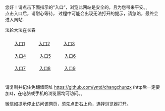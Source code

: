 您好！请点击下面指示的“入口”，浏览此网站是安全的，且为您带来平安。。 <br/>
点击入口后，请耐心等待， 过程中可能会出现无法打开的提示，请忽略，最终会进入网站. </br>

法轮大法在长春<br/>
<div style="padding:10px"><a style="margin:20px" target="_blank" href="https://d149h2qcrkk9bx.cloudfront.net/2Qpsp?sttegphg" id="ccLink1" rel="nofollow">入口1</a> <a target="_blank" style="margin:20px" href="https://d1tvpxcuy79aoi.cloudfront.net/2Qpsp?jwsowr" id="ccLink2" rel="nofollow">入口2</a> <a style="margin:20px" target="_blank" href="https://d3bfkzb5jutowg.cloudfront.net/2Qpsp?erlbxr" id="ccLink3" rel="nofollow">入口3</a></div>

<div style="padding:10px" ><a style="margin:20px" target="_blank" href="https://d149h2qcrkk9bx.cloudfront.net/2Qpsp?sttegphg" id="ccLink4" rel="nofollow">入口4</a> <a style="margin:20px" href="https://d1tvpxcuy79aoi.cloudfront.net/2Qpsp?jwsowr" target="_blank" id="ccLink5" rel="nofollow">入口5</a> <a style="margin:20px" href="https://d3bfkzb5jutowg.cloudfront.net/2Qpsp?erlbxr" target="_blank" id="ccLink6" rel="nofollow">入口6</a></div>

<div style="padding:10px"><a style="margin:20px" target="_blank" href="https://d149h2qcrkk9bx.cloudfront.net/2Qpsp?sttegphg" id="ccLink7" rel="nofollow">入口7</a> <a style="margin:20px" href="https://d1tvpxcuy79aoi.cloudfront.net/2Qpsp?jwsowr" target="_blank" id="ccLink8" rel="nofollow">入口8</a> <a style="margin:20px" target="_blank" href="https://d3bfkzb5jutowg.cloudfront.net/2Qpsp?erlbxr" id="ccLink9" rel="nofollow">入口9</a></div>

<br/>



请复制并记住免翻墙网址 https://github.com/yntd/changchunzx (http后一定要加s)，在电脑或手机的浏览器均可访问。。<br/>

微信如提示停止访问该网页，须先点击右上角，选择浏览器打开。
